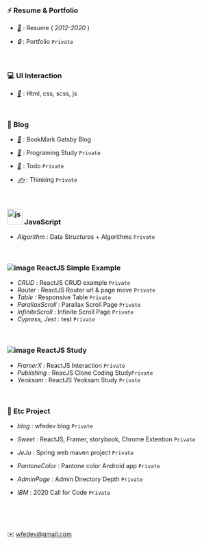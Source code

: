 
<br />

### ⚡ Resume & Portfolio

- [*📝*](https://fe-p.github.io/) : Resume ( *2012-2020* )

- *🔒* : Portfolio `Private`

<br />

### 💻 UI Interaction

- [*🎨*](https://github.com/gr-p/interaction) : Html, css, scss, js

<br />

### 🔖 Blog

- [*📙*](https://diary-blog.github.io) : BookMark Gatsby Blog

- [*🌱*](https://github.com/Diary-blog/Study/issues) : Programing Study `Private`

- [*📝*](https://github.com/Diary-blog/Todo/issues) : Todo `Private`

- [*✍️*](https://github.com/Diary-blog/Thinking/issues) : Thinking `Private`

<br />

### <img width="36" alt="js" src="https://user-images.githubusercontent.com/54713067/82123075-4f71b600-97d2-11ea-9b86-e1c17811d3cc.png"> JavaScript

- *Algorithm* : Data Structures + Algorithms  `Private`

<br />

### ![image](https://user-images.githubusercontent.com/54713067/74564694-fae05400-4fb2-11ea-961e-c2d777573e73.png) ReactJS Simple Example

- *CRUD* : ReactJS CRUD example `Private`
- *Router* : ReactJS Router url & page move `Private`
- *Table* : Responsive Table `Private`
- *ParallaxScroll* : Parallax Scroll Page `Private`
- *InfiniteScroll* : Infinite Scroll Page `Private`
- *Cypress, Jest* : test `Private`


<br />

### ![image](https://user-images.githubusercontent.com/54713067/74564694-fae05400-4fb2-11ea-961e-c2d777573e73.png) ReactJS Study

- *FramerX* : ReactJS Interaction `Private`
- *Publishing* : ReacJS Clone Coding Study`Private`
- *Yeoksam* : ReactJS Yeoksam Study `Private`

<br />

### 📌 Etc Project

- *blog* : wfedev blog `Private`
- *Sweet* : ReactJS, Framer, storybook, Chrome Extention `Private`

- *JeJu* : Spring web maven project `Private`
- *PantoneColor* : Pantone color Android app `Private`
- *AdminPage* : Admin Directory Depth `Private`
- *IBM* : 2020 Call for Code `Private`


<br/>
<br/>
<br/>

✉️ wfedev@gmail.com
